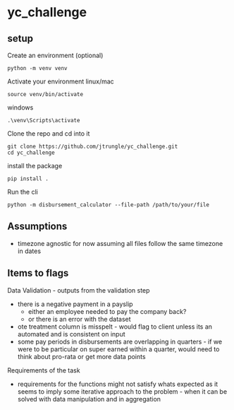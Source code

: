 # yc_challenge

## setup

Create an environment (optional)

```
python -m venv venv
```

Activate your environment
linux/mac

```
source venv/bin/activate
```

windows

```
.\venv\Scripts\activate
```

Clone the repo and cd into it

```
git clone https://github.com/jtrungle/yc_challenge.git 
cd yc_challenge
```

install the package

```
pip install .
```

Run the cli

```
python -m disbursement_calculator --file-path /path/to/your/file
```

## Assumptions

- timezone agnostic for now assuming all files follow the same timezone in dates

## Items to flags

Data Validation - outputs from the validation step

- there is a negative payment in a payslip
  - either an employee needed to pay the company back?
  - or there is an error with the dataset
- ote treatment column is misspelt - would flag to client unless its an automated and is consistent on input
- some pay periods in disbursements are overlapping in quarters - if we were to be particular on super earned within a quarter, would need to think about pro-rata or get more data points

Requirements of the task

- requirements for the functions might not satisfy whats expected as it seems to imply some iterative approach to the problem - when it can be solved with data manipulation and in aggregation
